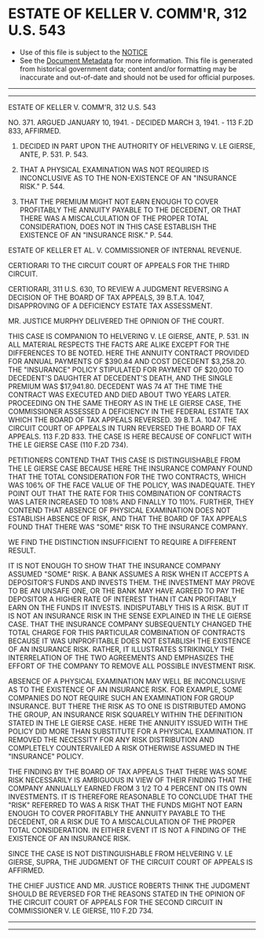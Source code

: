 ---
---

# ESTATE OF KELLER V. COMM'R, 312 U.S. 543

* Use of this file is subject to the [NOTICE](https://github.com/publicdocs/notice/blob/master/NOTICE)
* See the [Document Metadata](../../../) for more information.
  This file is generated from historical government data; content and/or formatting may be inaccurate and out-of-date and should not be used for official purposes.

----------
----------

ESTATE OF KELLER V. COMM'R, 312 U.S. 543

NO. 371.  ARGUED JANUARY 10, 1941.  - DECIDED MARCH 3, 1941.  - 113 F.2D 833, AFFIRMED.

1.  DECIDED IN PART UPON THE AUTHORITY OF HELVERING V. LE GIERSE, ANTE, P. 531.  P. 543.

2.  THAT A PHYSICAL EXAMINATION WAS NOT REQUIRED IS INCONCLUSIVE AS TO THE NON-EXISTENCE OF AN "INSURANCE RISK."  P. 544.

3.  THAT THE PREMIUM MIGHT NOT EARN ENOUGH TO COVER PROFITABLY THE ANNUITY PAYABLE TO THE DECEDENT, OR THAT THERE WAS A MISCALCULATION OF THE PROPER TOTAL CONSIDERATION, DOES NOT IN THIS CASE ESTABLISH THE EXISTENCE OF AN "INSURANCE RISK."  P. 544.

ESTATE OF KELLER ET AL. V. COMMISSIONER OF INTERNAL REVENUE.

CERTIORARI TO THE CIRCUIT COURT OF APPEALS FOR THE THIRD CIRCUIT.

CERTIORARI, 311 U.S. 630, TO REVIEW A JUDGMENT REVERSING A DECISION OF THE BOARD OF TAX APPEALS, 39 B.T.A. 1047, DISAPPROVING OF A DEFICIENCY ESTATE TAX ASSESSMENT.

MR. JUSTICE MURPHY DELIVERED THE OPINION OF THE COURT.

THIS CASE IS COMPANION TO HELVERING V. LE GIERSE, ANTE, P. 531.  IN ALL MATERIAL RESPECTS THE FACTS ARE ALIKE EXCEPT FOR THE DIFFERENCES TO BE NOTED.  HERE THE ANNUITY CONTRACT PROVIDED FOR ANNUAL PAYMENTS OF $390.84 AND COST DECEDENT $3,258.20.  THE "INSURANCE" POLICY STIPULATED FOR PAYMENT OF $20,000 TO DECEDENT'S DAUGHTER AT DECEDENT'S DEATH, AND THE SINGLE PREMIUM WAS $17,941.80.  DECEDENT WAS 74 AT THE TIME THE CONTRACT WAS EXECUTED AND DIED ABOUT TWO YEARS LATER.  PROCEEDING ON THE SAME THEORY AS IN THE LE GIERSE CASE, THE COMMISSIONER ASSESSED A DEFICIENCY IN THE FEDERAL ESTATE TAX WHICH THE BOARD OF TAX APPEALS REVERSED.  39 B.T.A. 1047.  THE CIRCUIT COURT OF APPEALS IN TURN REVERSED THE BOARD OF TAX APPEALS.  113 F.2D 833.  THE CASE IS HERE BECAUSE OF CONFLICT WITH THE LE GIERSE CASE (110 F.2D 734).

PETITIONERS CONTEND THAT THIS CASE IS DISTINGUISHABLE FROM THE LE GIERSE CASE BECAUSE HERE THE INSURANCE COMPANY FOUND THAT THE TOTAL CONSIDERATION FOR THE TWO CONTRACTS, WHICH WAS 106% OF THE FACE VALUE OF THE POLICY, WAS INADEQUATE.  THEY POINT OUT THAT THE RATE FOR THIS COMBINATION OF CONTRACTS WAS LATER INCREASED TO 108% AND FINALLY TO 110%.  FURTHER, THEY CONTEND THAT ABSENCE OF PHYSICAL EXAMINATION DOES NOT ESTABLISH ABSENCE OF RISK, AND THAT THE BOARD OF TAX APPEALS FOUND THAT THERE WAS "SOME" RISK TO THE INSURANCE COMPANY.

WE FIND THE DISTINCTION INSUFFICIENT TO REQUIRE A DIFFERENT RESULT.

IT IS NOT ENOUGH TO SHOW THAT THE INSURANCE COMPANY ASSUMED "SOME" RISK.  A BANK ASSUMES A RISK WHEN IT ACCEPTS A DEPOSITOR'S FUNDS AND INVESTS THEM.  THE INVESTMENT MAY PROVE TO BE AN UNSAFE ONE, OR THE BANK MAY HAVE AGREED TO PAY THE DEPOSITOR A HIGHER RATE OF INTEREST THAN IT CAN PROFITABLY EARN ON THE FUNDS IT INVESTS.  INDISPUTABLY THIS IS A RISK.  BUT IT IS NOT AN INSURANCE RISK IN THE SENSE EXPLAINED IN THE LE GIERSE CASE.  THAT THE INSURANCE COMPANY SUBSEQUENTLY CHANGED THE TOTAL CHARGE FOR THIS PARTICULAR COMBINATION OF CONTRACTS BECAUSE IT WAS UNPROFITABLE DOES NOT ESTABLISH THE EXISTENCE OF AN INSURANCE RISK.  RATHER, IT ILLUSTRATES STRIKINGLY THE INTERRELATION OF THE TWO AGREEMENTS AND EMPHASIZES THE EFFORT OF THE COMPANY TO REMOVE ALL POSSIBLE INVESTMENT RISK.

ABSENCE OF A PHYSICAL EXAMINATION MAY WELL BE INCONCLUSIVE AS TO THE EXISTENCE OF AN INSURANCE RISK.  FOR EXAMPLE, SOME COMPANIES DO NOT REQUIRE SUCH AN EXAMINATION FOR GROUP INSURANCE.  BUT THERE THE RISK AS TO ONE IS DISTRIBUTED AMONG THE GROUP, AN INSURANCE RISK SQUARELY WITHIN THE DEFINITION STATED IN THE LE GIERSE CASE.  HERE THE ANNUITY ISSUED WITH THE POLICY DID MORE THAN SUBSTITUTE FOR A PHYSICAL EXAMINATION.  IT REMOVED THE NECESSITY FOR ANY RISK DISTRIBUTION AND COMPLETELY COUNTERVAILED A RISK OTHERWISE ASSUMED IN THE "INSURANCE" POLICY.

THE FINDING BY THE BOARD OF TAX APPEALS THAT THERE WAS SOME RISK NECESSARILY IS AMBIGUOUS IN VIEW OF THEIR FINDING THAT THE COMPANY ANNUALLY EARNED FROM 3 1/2 TO 4 PERCENT ON ITS OWN INVESTMENTS.  IT IS THEREFORE REASONABLE TO CONCLUDE THAT THE "RISK" REFERRED TO WAS A RISK THAT THE FUNDS MIGHT NOT EARN ENOUGH TO COVER PROFITABLY THE ANNUITY PAYABLE TO THE DECEDENT, OR A RISK DUE TO A MISCALCULATION OF THE PROPER TOTAL CONSIDERATION.  IN EITHER EVENT IT IS NOT A FINDING OF THE EXISTENCE OF AN INSURANCE RISK.

SINCE THE CASE IS NOT DISTINGUISHABLE FROM HELVERING V. LE GIERSE, SUPRA, THE JUDGMENT OF THE CIRCUIT COURT OF APPEALS IS AFFIRMED.

THE CHIEF JUSTICE AND MR. JUSTICE ROBERTS THINK THE JUDGMENT SHOULD BE REVERSED FOR THE REASONS STATED IN THE OPINION OF THE CIRCUIT COURT OF APPEALS FOR THE SECOND CIRCUIT IN COMMISSIONER V. LE GIERSE, 110 F.2D 734.


----------
----------

